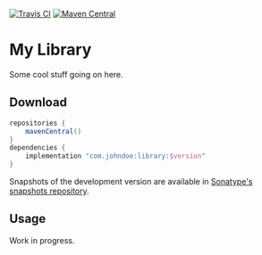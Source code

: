 [![Travis CI](https://img.shields.io/travis/com/jetbrains/pty4j)](https://travis-ci.com/github/jetbrains/pty4j/)
[![Maven Central](https://img.shields.io/maven-central/v/org.jetbrains.kotlin/kotlin-stdlib)](https://search.maven.org/artifact/org.jetbrains.kotlin/kotlin-stdlib/)

# My Library

Some cool stuff going on here.

## Download

```gradle
repositories {
    mavenCentral()
}
dependencies {
    implementation "com.johndoe:library:$version"
}
```

Snapshots of the development version are available in [Sonatype's snapshots repository](https://s01.oss.sonatype.org/content/repositories/snapshots/).

## Usage

Work in progress.
